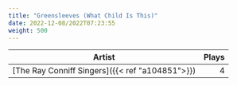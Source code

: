 ```yaml
---
title: "Greensleeves (What Child Is This)"
date: 2022-12-08/2022T07:23:55
weight: 500
---
```




 Artist | Plays 
----- | -----:
[The Ray Conniff Singers]({{< ref "a104851">}}) | 4

